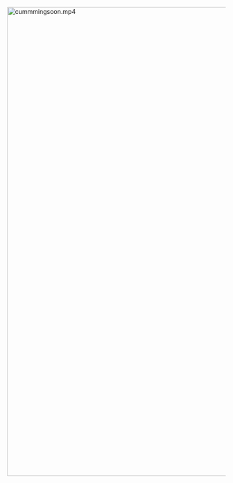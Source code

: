 <img src="https://user-images.githubusercontent.com/104802586/172955039-be29b310-25c3-41bd-9586-1eb48ac2e599.gif"
          alt="cummmingsoon.mp4" 
          width="1080">
